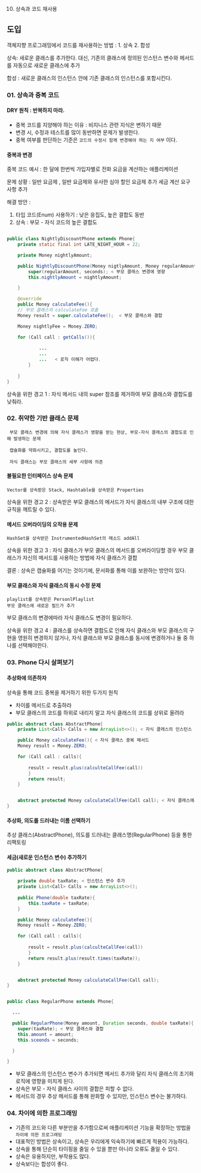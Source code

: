 10. 상속과 코드 재사용

## 도입

객체지향 프로그래밍에서 코드를 재사용하는 방법 : 1. 상속 2. 합성

상속: 새로운 클래스를 추가한다. 대신, 기존의 클래스에 정의된 인스턴스 변수와 메서드를 자동으로 새로운 클래스에 추가

합성 : 새로운 클래스의 인스턴스 안에 기존 클래스의 인스턴스를 포함시킨다. 

### 01. 상속과 중복 코드

#### DRY 원칙 : 반복하지 마라.

- 중복 코드를 지양해야 하는 이유 : 비지니스 관련 지식은 변하기 때문
- 변경 시, 수정과 테스트를 많이 동반하면 문제가 발생한다.
- 중복 여부를 판단하는 기준은 `코드의 수정시 함께 변경해야 하는 지 여부` 이다.

#### 중복과 변경

중복 코드 예시 : 한 달에 한번씩 가입자별로 전화 요금을 계산하는 애플리케이션

문제 상황 : 일반 요금제 , 일반 요금제와 유사한 심야 할인 요금제 추가 세금 계산 요구사항 추가 

해결 방안 : 
1. 타입 코드(Enum) 사용하기 : 낮은 응집도, 높은 결합도 동반
2. 상속 : 부모 - 자식 코드의 높은 결합도

```java

public class NightlyDiscountPhone extends Phone{
	private static final int LATE_NIGHT_HOUR = 22;

	private Money nightlyAmount;

	public NightlyDiscountPhone(Money nigtlyAmount, Money regularAmount, Duration seconds){
		super(regularAmount, seconds); < 부모 클래스 변경에 영향
		this.nightlyAmount = nightlyAmount;

	}

	@override
	public Money calculateFee(){
	// 부모 클래스의 calculateFee 호출
	Money result = super.calculateFee();  < 부모 클래스와 결합

	Money nightlyFee = Money.ZERO;

	for (Call call : getCalls()){
		
			...
			...
			...   < 로직 이해가 어렵다.
		}
	
	}
}

```

상속을 위한 경고 1 : 자식 메서드 내의 super 참조를 제거하여 부모 클래스와 결합도를  낮춰라.

### 02. 취약한 기반 클래스 문제

	 부모 클래스 변경에 의해 자식 클래스가 영향을 받는 현상, 부모-자식 클래스의 결합도로 인해 발생하는 문제

	 캡슐화를 약화시키고, 결합도를 높인다. 

	 자식 클래스는 부모 클래스의 세부 사항에 의존

#### 불필요한 인터페이스 상속 문제

	Vector를 상속받은 Stack, Hashtable을 상속받은 Properties

상속을 위한 경고 2 : 상속받은 부모 클래스의 메서드가 자식 클래스의 내부 구조에 대한 규칙을 깨트릴 수 있다.

#### 메서드 오버라이딩의 오작용 문제

	HashSet을 상속받은 InstrumentedHashSet의 메소드 addAll

상속을 위한 경고 3 : 자식 클래스가 부모 클래스의 메서드를 오버라이딩할 경우 부모 클래스가 자신의 메서드를 사용하는 방법에 자식 클래스가 결합 

결론 : 상속은 캡슐화를 어기는 것이기에, 문서화를 통해 이를 보완하는 방안이 있다.

#### 부모 클래스와 자식 클래스의 동시 수정 문제

	playlist를 상속받은 PersonlPlaylist
	부모 클래스에 새로운 필드가 추가 

부모 클래스의 변경에따라 자식 클래스도 변경이 필요하다.

상속을 위한 경고 4 : 클래스를 상속하면 결합도로 인해 자식 클래스와 부모 클래스의 구현을 영원히 변경하지 않거나, 자식 클래스와 부모 클래스를 동시에 변경하거나 둘 중 하나를 선택해야한다.

### 03. Phone 다시 살펴보기


#### 추상화에 의존하자

상속을 통해 코드 중복을 제거하기 위한 두가지 원칙

 - 차이를 메서드로 추출하라
 - 부모 클래스의 코드를 하위로 내리지 말고 자식 클래스의 코드를 상위로 올려라

```java
public abstract class AbstractPhone{
	private List<Call> Calls = new ArrayList<>(); < 자식 클래스의 인스턴스

	public Money calculateFee(){ < 자식 클래스 중복 메서드
	Money result = Money.ZERO;

	for (Call call : calls){   
		
		result = result.plus(calculteCallFee(call))
		}
		return result;
	}


	abstract protected Money calculateCallFee(Call call); < 자식 클래스에서 메서드로 추출한 기능 올림
}
```

#### 추상화, 의도를 드러내는 이름 선택하기

추상 클래스(AbstractPhone), 의도를 드러내는 클래스명(RegularPhone) 등을 통한 리팩토링


#### 세금(새로운 인스턴스 변수) 추가하기

```java
public abstract class AbstractPhone{

	private double taxRate; < 인스턴스 변수 추가
	private List<Call> Calls = new ArrayList<>(); 
	
	public Phone(double taxRate){ 
		this.taxRate = taxRate;
	}

	public Money calculateFee(){ 
	Money result = Money.ZERO;

	for (Call call : calls){   
		
		result = result.plus(calculteCallFee(call))
		}
		return result.plus(result.times(taxRate));
	}


	abstract protected Money calculateCallFee(Call call); 
}
```

``` java

public class RegularPhone extends Phone{

  ...

  public RegularPhone(Money amount, Duration seconds, double taxRate){
	super(taxRate); < 부모 클래스와 결합
	this.amount = amount;
	this.sceonds = seconds;

  }

}
```

- 부모 클래스의 인스턴스 변수가 추가되면 메서드 추가와 달리 자식 클래스의 초기화 로직에 영향을 미치게 된다.
- 상속은 부모 - 자식 클래스 사이의 결합은 피할 수 없다.
- 메서드의 경우 추상 메서드를 통해 완화할 수 있지만, 인스턴스 변수는 불가하다.

### 04. 차이에 의한 프로그래밍

- 기존의 코드와 다른 부분만을 추가함으로써 애플리케이션 기능을 확장하는 방법을 `차이에 의한 프로그래밍`
- 대표적인 방법은 상속이고, 상속은 우리에게 익숙하기에 빠르게 적용이 가능하다.
- 상속을 통해 단순히 타이핑을 줄일 수 있을 뿐만 아니라 오류도 줄일 수 있다.
- 상속은 유용하지만, 부작용도 많다.
- 상속보다는 합성이 좋다.






